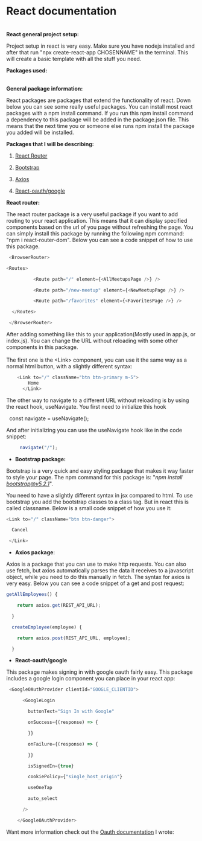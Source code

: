 # React documentation

**\
React general project setup:**

Project setup in react is very easy. Make sure you have nodejs installed
and after that run "npx create-react-app CHOSENNAME" in the terminal.
This will create a basic template with all the stuff you need.

**Packages used:**

**\
General package information:**

React packages are packages that extend the functionality of react. Down
below you can see some really useful packages. You can install most
react packages with a npm install command. If you run this npm install
command a dependency to this package will be added in the package.json
file. This means that the next time you or someone else runs npm install
the package you added will be installed.

**Packages that I will be describing:**

1.  [React Router](#ReactRouter)

2.  [Bootstrap](#Bootstrap)

3.  [Axios](#Axios)

4.  [React-oauth/google]()



**React router:**

The react router package is a very useful package if you want to add
routing to your react application. This means that it can display
specified components based on the url of you page without refreshing the
page. You can simply install this package by running the following npm
command: "npm i react-router-dom". Below you can see a code snippet of
how to use this package.
```javascript
 <BrowserRouter>

<Routes>

          <Route path="/" element={<AllMeetupsPage />} />

          <Route path="/new-meetup" element={<NewMeetupPage />} />

          <Route path="/favorites" element={<FavoritesPage />} />

  </Routes>

 </BrowserRouter>
```
After adding something like this to your application(Mostly used in
app.js, or index.js). You can change the URL without reloading with some
other components in this package.\
\
The first one is the \<Link\> component, you can use it the same way as
a normal html button, with a slightly different syntax:
```javascript
    <Link to="/" className="btn btn-primary m-5">
        Home
      </Link>
```
The other way to navigate to a different URL without reloading is by
using the react hook, useNavigate. You first need to initialize this
hook

  const navigate = useNavigate();

And after initializing you can use the useNavigate hook like in the code
snippet:
```javascript
     navigate("/");
```



- **Bootstrap package:**

Bootstrap is a very quick and easy styling package that makes it way
faster to style your page. The npm command for this package is: "*npm
install <bootstrap@v5.2.1>*".

You need to have a slightly different syntax in jsx compared to html. To
use bootstrap you add the bootstrap classes to a class tag. But in react
this is called classname. Below is a small code snippet of how you use
it:
 ```javascript
<Link to="/" className="btn btn-danger">

  Cancel

 </Link>
```


- **Axios package**:

Axios is a package that you can use to make http requests. You can also
use fetch, but axios automatically parses the data it receives to a
javascript object, while you need to do this manually in fetch. The
syntax for axios is very easy. Below you can see a code snippet of a get
and post request:
```javascript
getAllEmployees() {

    return axios.get(REST_API_URL);

  }

  createEmployee(employee) {

    return axios.post(REST_API_URL, employee);

  }
```
-  **React-oauth/google**

This package makes signing in with google oauth fairly easy. This
package includes a google login component you can place in your react
app:
```javascript
 <GoogleOAuthProvider clientId="GOOGLE_CLIENTID">

      <GoogleLogin

        buttonText="Sign In with Google"

        onSuccess={(response) => {

        }}

        onFailure={(response) => {

        }}

        isSignedIn={true}

        cookiePolicy={"single_host_origin"}

        useOneTap

        auto_select

      />

    </GoogleOAuthProvider>
```
Want more information check out the [Oauth
documentation](https://github.com/S3-Jordy-Walraven/Portfolio-S3/blob/main/Documentation/Technology%20documentation/GoogleOauth.md) I wrote:
